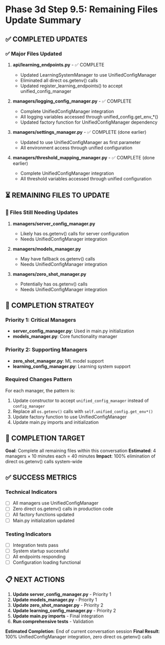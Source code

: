 # Phase 3d Step 9.5: Remaining Files Update Summary

## ✅ COMPLETED UPDATES

### **✅ Major Files Updated**
1. **api/learning_endpoints.py** - ✅ COMPLETE
   - Updated LearningSystemManager to use UnifiedConfigManager
   - Eliminated all direct os.getenv() calls
   - Updated register_learning_endpoints() to accept unified_config_manager

2. **managers/logging_config_manager.py** - ✅ COMPLETE
   - Complete UnifiedConfigManager integration
   - All logging variables accessed through unified_config.get_env_*()
   - Updated factory function for UnifiedConfigManager dependency

3. **managers/settings_manager.py** - ✅ COMPLETE (done earlier)
   - Updated to use UnifiedConfigManager as first parameter
   - All environment access through unified configuration

4. **managers/threshold_mapping_manager.py** - ✅ COMPLETE (done earlier)
   - Complete UnifiedConfigManager integration
   - All threshold variables accessed through unified configuration

## ⏳ REMAINING FILES TO UPDATE

### **🔧 Files Still Needing Updates**
1. **managers/server_config_manager.py**
   - Likely has os.getenv() calls for server configuration
   - Needs UnifiedConfigManager integration

2. **managers/models_manager.py**
   - May have fallback os.getenv() calls
   - Needs UnifiedConfigManager integration

3. **managers/zero_shot_manager.py**
   - Potentially has os.getenv() calls
   - Needs UnifiedConfigManager integration

## 🎯 COMPLETION STRATEGY

### **Priority 1: Critical Managers**
- **server_config_manager.py**: Used in main.py initialization
- **models_manager.py**: Core functionality manager

### **Priority 2: Supporting Managers**
- **zero_shot_manager.py**: ML model support
- **learning_config_manager.py**: Learning system support

### **Required Changes Pattern**
For each manager, the pattern is:
1. Update constructor to accept `unified_config_manager` instead of `config_manager`
2. Replace all `os.getenv()` calls with `self.unified_config.get_env*()`
3. Update factory function to use UnifiedConfigManager
4. Update main.py imports and initialization

## 🚀 COMPLETION TARGET

**Goal**: Complete all remaining files within this conversation
**Estimated**: 4 managers × 10 minutes each = 40 minutes
**Impact**: 100% elimination of direct os.getenv() calls system-wide

## ✅ SUCCESS METRICS

### **Technical Indicators**
- [ ] All managers use UnifiedConfigManager
- [ ] Zero direct os.getenv() calls in production code
- [ ] All factory functions updated
- [ ] Main.py initialization updated

### **Testing Indicators**
- [ ] Integration tests pass
- [ ] System startup successful
- [ ] All endpoints responding
- [ ] Configuration loading functional

## 📋 NEXT ACTIONS

1. **Update server_config_manager.py** - Priority 1
2. **Update models_manager.py** - Priority 1  
3. **Update zero_shot_manager.py** - Priority 2
4. **Update learning_config_manager.py** - Priority 2
5. **Update main.py imports** - Final integration
6. **Run comprehensive tests** - Validation

**Estimated Completion**: End of current conversation session
**Final Result**: 100% UnifiedConfigManager integration, zero direct os.getenv() calls
